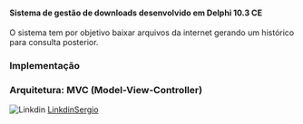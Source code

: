 #### Sistema de gestão de downloads desenvolvido em Delphi 10.3 CE

O sistema tem por objetivo baixar arquivos da internet gerando um histórico para consulta posterior.

### Implementação
### Arquitetura: MVC (Model-View-Controller)




![Linkdin](https://img2.gratispng.com/20180324/vhe/kisspng-linkedin-computer-icons-logo-social-networking-ser-facebook-5ab6ebfe5f5397.2333748215219374063905.jpg)
[LinkdinSergio](https://www.linkedin.com/in/sergio-siqueira-silva-44251726/)
